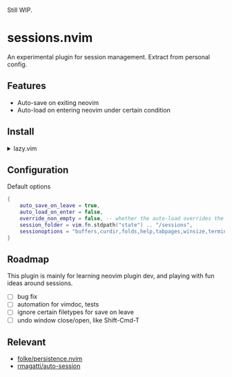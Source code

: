Still WIP.

# sessions.nvim

An experimental plugin for session management. Extract from personal config.

## Features

- Auto-save on exiting neovim
- Auto-load on entering neovim under certain condition

## Install

<details>
    <summary>lazy.vim</summary>

```lua
{
    "aryonal/sessions.nvim",
    init = function()
        require("sessions").setup({
            auto_save_on_leave = true,
            auto_load_on_enter = false,
        })
    end,
}
```

_\* the `setup()` is only for minimal commands and autocmds setting, no significant harm to startup time._

</details>

## Configuration

Default options

```lua
{
    auto_save_on_leave = true,
    auto_load_on_enter = false,
    override_non_empty = false, -- whether the auto-load overrides the file/dir, e.g. `vim .` or `vim path/to/file`
    session_folder = vim.fn.stdpath("state") .. "/sessions",
    sessionoptions = "buffers,curdir,folds,help,tabpages,winsize,terminal",
}
```

## Roadmap

This plugin is mainly for learning neovim plugin dev, and playing with fun ideas around sessions.

- [ ] bug fix
- [ ] automation for vimdoc, tests
- [ ] ignore certain filetypes for save on leave
- [ ] undo window close/open, like Shift-Cmd-T

## Relevant

- [folke/persistence.nvim](https://github.com/folke/persistence.nvim)
- [rmagatti/auto-session](https://github.com/rmagatti/auto-session)
